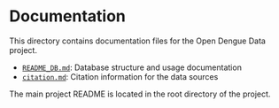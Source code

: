 # Documentation

This directory contains documentation files for the Open Dengue Data project.

- [`README_DB.md`](README_DB.md): Database structure and usage documentation
- [`citation.md`](citation.md): Citation information for the data sources

The main project README is located in the root directory of the project.